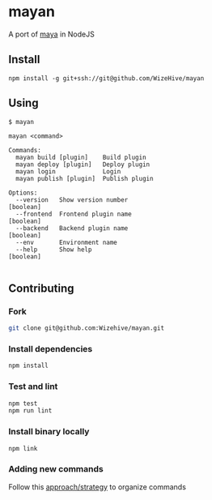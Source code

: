 # mayan

A port of [maya](https://github.com/ZengineHQ/maya) in NodeJS

## Install

```
npm install -g git+ssh://git@github.com/WizeHive/mayan
```

## Using

```
$ mayan

mayan <command>

Commands:
  mayan build [plugin]    Build plugin
  mayan deploy [plugin]   Deploy plugin
  mayan login             Login
  mayan publish [plugin]  Publish plugin

Options:
  --version   Show version number                                      [boolean]
  --frontend  Frontend plugin name                                     [boolean]
  --backend   Backend plugin name                                      [boolean]
  --env       Environment name
  --help      Show help                                                [boolean]
  
```

## Contributing


### Fork

```bash
git clone git@github.com:Wizehive/mayan.git
```

### Install dependencies

```bash
npm install
```

### Test and lint

```bash
npm test
npm run lint
```

### Install binary locally

```bash
npm link
```

### Adding new commands

Follow this [approach/strategy](https://github.com/yargs/yargs/blob/master/docs/advanced.md#example-command-hierarchy-using-commanddir) to organize commands

